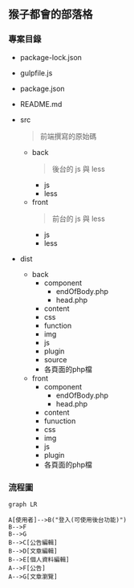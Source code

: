 ## 猴子都會的部落格

### 專案目錄
* package-lock.json

* gulpfile.js

* package.json

* README.md

* src
  > 前端撰寫的原始碼
  * back
    > 後台的 js 與 less
    * js
    * less
  * front
    > 前台的 js 與 less
    * js
    * less
    
* dist <!-- 此為整個網站的根目錄 -->  
  * back
    * component <!-- 多個頁面會用到的共同元件 (例如<header>) -->
      * endOfBody.php <!-- (前台各頁面 <body> 最下方共用的 html) -->
      * head.php      <!-- (前台各頁面中 <head> 共用的 html) -->
    * content <!-- 各頁面的內容 -->
    * css
    * function <!-- 後端的function (例如連結資料庫) -->
    * img
    * js
    * plugin <!-- 前端套件 -->
    * source <!-- 從後台上傳的檔案 -->
    * 各頁面的php檔 <!-- 此檔案僅為容器，不含該頁面body中的內容 -->
  * front
    * component <!-- 多個頁面會用到的共同元件 (例如<header>) -->
      * endOfBody.php <!-- (前台各頁面 <body> 最下方共用的 html) -->
      * head.php      <!-- (前台各頁面中 <head> 共用的 html) -->
    * content <!-- 各頁面的內容 -->
    * funuction <!-- 後端的function，例如 from.php -->
    * css
    * img
    * js
    * plugin <!-- 前端套件 -->
    * 各頁面的php檔 <!-- 此檔案僅為容器，不含該頁面body中的內容 -->

### 流程圖

  ```mermaid
  graph LR

  A[使用者]-->B("登入(可使用後台功能)")
  B-->F
  B-->G
  B-->C[公告編輯]
  B-->D[文章編輯]
  B-->E[個人資料編輯]
  A-->F[公告]
  A-->G[文章瀏覽]

  ```